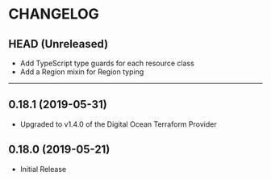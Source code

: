 CHANGELOG
=========

## HEAD (Unreleased)
* Add TypeScript type guards for each resource class
* Add a Region mixin for Region typing

---

## 0.18.1 (2019-05-31)
* Upgraded to v1.4.0 of the Digital Ocean Terraform Provider

## 0.18.0 (2019-05-21)
* Initial Release


